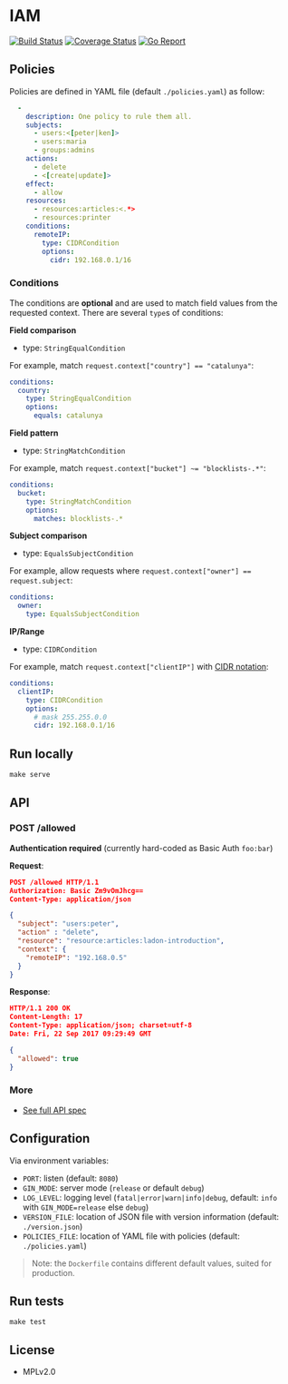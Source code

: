 IAM
===

[![Build Status](https://travis-ci.org/leplatrem/iam.svg?branch=master)](https://travis-ci.org/leplatrem/iam)
[![Coverage Status](https://coveralls.io/repos/github/leplatrem/iam/badge.svg?branch=master)](https://coveralls.io/github/leplatrem/iam?branch=master)
[![Go Report](https://goreportcard.com/badge/github.com/leplatrem/iam)](https://goreportcard.com/report/github.com/leplatrem/iam)

## Policies

Policies are defined in YAML file (default ``./policies.yaml``) as follow:

```yaml
  -
    description: One policy to rule them all.
    subjects:
      - users:<[peter|ken]>
      - users:maria
      - groups:admins
    actions:
      - delete
      - <[create|update]>
    effect:
      - allow
    resources:
      - resources:articles:<.*>
      - resources:printer
    conditions:
      remoteIP:
        type: CIDRCondition
        options:
          cidr: 192.168.0.1/16
```

### Conditions

The conditions are **optional** and are used to match field values from the requested context.
There are several ``type``s of conditions:

**Field comparison**

* type: ``StringEqualCondition``

For example, match ``request.context["country"] == "catalunya"``:

```yaml
conditions:
  country:
    type: StringEqualCondition
    options:
      equals: catalunya
```

**Field pattern**

* type: ``StringMatchCondition``

For example, match ``request.context["bucket"] ~= "blocklists-.*"``:

```yaml
conditions:
  bucket:
    type: StringMatchCondition
    options:
      matches: blocklists-.*
```

**Subject comparison**

* type: ``EqualsSubjectCondition``

For example, allow requests where ``request.context["owner"] == request.subject``:

```yaml
conditions:
  owner:
    type: EqualsSubjectCondition
```

**IP/Range**

* type: ``CIDRCondition``

For example, match ``request.context["clientIP"]`` with [CIDR notation](https://en.wikipedia.org/wiki/Classless_Inter-Domain_Routing#CIDR_notation):

```yaml
conditions:
  clientIP:
    type: CIDRCondition
    options:
      # mask 255.255.0.0
      cidr: 192.168.0.1/16
```


## Run locally

    make serve


## API

### POST /allowed

**Authentication required** (currently hard-coded as Basic Auth ``foo:bar``)

**Request**:

```json
POST /allowed HTTP/1.1
Authorization: Basic Zm9vOmJhcg==
Content-Type: application/json

{
  "subject": "users:peter",
  "action" : "delete",
  "resource": "resource:articles:ladon-introduction",
  "context": {
    "remoteIP": "192.168.0.5"
  }
}

```

**Response**:

```json
HTTP/1.1 200 OK
Content-Length: 17
Content-Type: application/json; charset=utf-8
Date: Fri, 22 Sep 2017 09:29:49 GMT

{
  "allowed": true
}
```


### More

* [See full API spec](./utilities/openapi.yml)


## Configuration

Via environment variables:

* ``PORT``: listen (default: ``8080``)
* ``GIN_MODE``: server mode (``release`` or default ``debug``)
* ``LOG_LEVEL``: logging level (``fatal|error|warn|info|debug``, default: ``info`` with ``GIN_MODE=release`` else ``debug``)
* ``VERSION_FILE``: location of JSON file with version information (default: ``./version.json``)
* ``POLICIES_FILE``: location of YAML file with policies (default: ``./policies.yaml``)

> Note: the ``Dockerfile`` contains different default values, suited for production.


## Run tests

    make test


## License

* MPLv2.0
